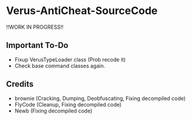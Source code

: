 # Verus-AntiCheat-SourceCode
!!WORK IN PROGRESS!!

## Important To-Do
- Fixup VerusTypeLoader class (Prob recode it)
- Check base command classes again.

## Credits
- brownie (Cracking, Dumping, Deobfuscating, Fixing decompiled code)
- FlyCode (Cleanup, Fixing decompiled code)
- Newb (Fixing decompiled code)
